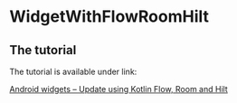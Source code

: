 # WidgetWithFlowRoomHilt


    
## The tutorial
The tutorial is available under link:

[Android widgets – Update using Kotlin Flow, Room and Hilt](https://inspirecoding.app/android-widgets-update-using-kotlin-flow-room-and-hilt/)
